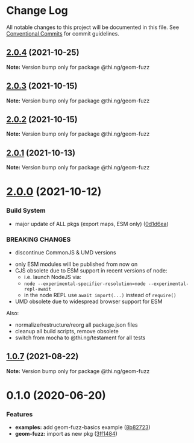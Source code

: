 # Change Log

All notable changes to this project will be documented in this file.
See [Conventional Commits](https://conventionalcommits.org) for commit guidelines.

## [2.0.4](https://github.com/thi-ng/umbrella/compare/@thi.ng/geom-fuzz@2.0.3...@thi.ng/geom-fuzz@2.0.4) (2021-10-25)

**Note:** Version bump only for package @thi.ng/geom-fuzz





## [2.0.3](https://github.com/thi-ng/umbrella/compare/@thi.ng/geom-fuzz@2.0.2...@thi.ng/geom-fuzz@2.0.3) (2021-10-15)

**Note:** Version bump only for package @thi.ng/geom-fuzz





## [2.0.2](https://github.com/thi-ng/umbrella/compare/@thi.ng/geom-fuzz@2.0.1...@thi.ng/geom-fuzz@2.0.2) (2021-10-15)

**Note:** Version bump only for package @thi.ng/geom-fuzz





## [2.0.1](https://github.com/thi-ng/umbrella/compare/@thi.ng/geom-fuzz@2.0.0...@thi.ng/geom-fuzz@2.0.1) (2021-10-13)

**Note:** Version bump only for package @thi.ng/geom-fuzz





# [2.0.0](https://github.com/thi-ng/umbrella/compare/@thi.ng/geom-fuzz@1.0.8...@thi.ng/geom-fuzz@2.0.0) (2021-10-12)


### Build System

* major update of ALL pkgs (export maps, ESM only) ([0d1d6ea](https://github.com/thi-ng/umbrella/commit/0d1d6ea9fab2a645d6c5f2bf2591459b939c09b6))


### BREAKING CHANGES

* discontinue CommonJS & UMD versions

- only ESM modules will be published from now on
- CJS obsolete due to ESM support in recent versions of node:
  - i.e. launch NodeJS via:
  - `node --experimental-specifier-resolution=node --experimental-repl-await`
  - in the node REPL use `await import(...)` instead of `require()`
- UMD obsolete due to widespread browser support for ESM

Also:
- normalize/restructure/reorg all package.json files
- cleanup all build scripts, remove obsolete
- switch from mocha to @thi.ng/testament for all tests






##  [1.0.7](https://github.com/thi-ng/umbrella/compare/@thi.ng/geom-fuzz@1.0.6...@thi.ng/geom-fuzz@1.0.7) (2021-08-22) 

**Note:** Version bump only for package @thi.ng/geom-fuzz 

#  0.1.0 (2020-06-20) 

###  Features 

- **examples:** add geom-fuzz-basics example ([8b82723](https://github.com/thi-ng/umbrella/commit/8b82723c3708c78d5a67376036b661baec8e4ce0)) 
- **geom-fuzz:** import as new pkg ([3ff1484](https://github.com/thi-ng/umbrella/commit/3ff14848f277bd9dc7b2a009aa0a98d6e1d3df6c))
